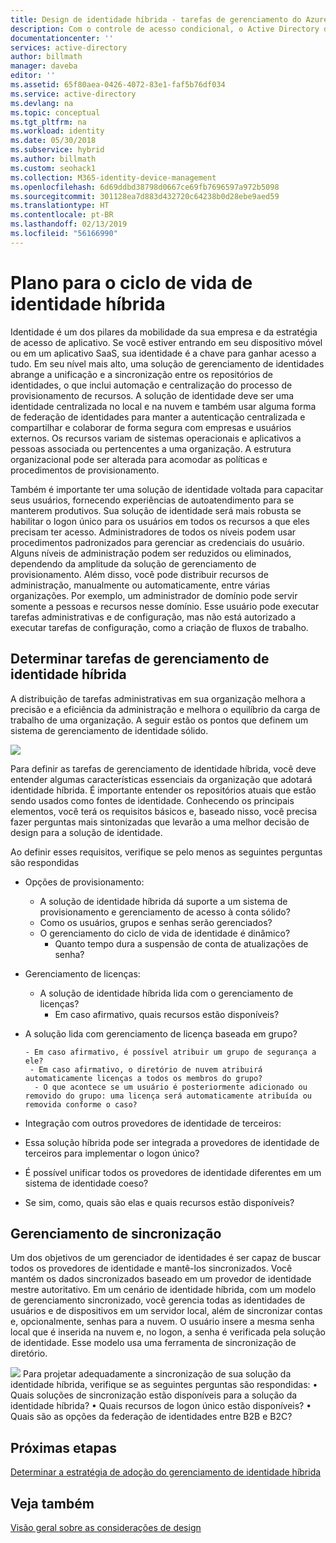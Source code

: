 ```yaml
---
title: Design de identidade híbrida - tarefas de gerenciamento do Azure | Microsoft Docs
description: Com o controle de acesso condicional, o Active Directory do Azure verifica as condições específicas que você escolhe para autenticar o usuário e antes de permitir o acesso ao aplicativo. Quando essas condições forem atendidas, o usuário é autenticado e autorizado a acessar o aplicativo.
documentationcenter: ''
services: active-directory
author: billmath
manager: daveba
editor: ''
ms.assetid: 65f80aea-0426-4072-83e1-faf5b76df034
ms.service: active-directory
ms.devlang: na
ms.topic: conceptual
ms.tgt_pltfrm: na
ms.workload: identity
ms.date: 05/30/2018
ms.subservice: hybrid
ms.author: billmath
ms.custom: seohack1
ms.collection: M365-identity-device-management
ms.openlocfilehash: 6d69ddbd38798d0667ce69fb7696597a972b5098
ms.sourcegitcommit: 301128ea7d883d432720c64238b0d28ebe9aed59
ms.translationtype: HT
ms.contentlocale: pt-BR
ms.lasthandoff: 02/13/2019
ms.locfileid: "56166990"
---
```

# <a name="plan-for-hybrid-identity-lifecycle"></a>Plano para o ciclo de vida de identidade híbrida
Identidade é um dos pilares da mobilidade da sua empresa e da estratégia de acesso de aplicativo. Se você estiver entrando em seu dispositivo móvel ou em um aplicativo SaaS, sua identidade é a chave para ganhar acesso a tudo. Em seu nível mais alto, uma solução de gerenciamento de identidades abrange a unificação e a sincronização entre os repositórios de identidades, o que inclui automação e centralização do processo de provisionamento de recursos. A solução de identidade deve ser uma identidade centralizada no local e na nuvem e também usar alguma forma de federação de identidades para manter a autenticação centralizada e compartilhar e colaborar de forma segura com empresas e usuários externos. Os recursos variam de sistemas operacionais e aplicativos a pessoas associada ou pertencentes a uma organização. A estrutura organizacional pode ser alterada para acomodar as políticas e procedimentos de provisionamento.

Também é importante ter uma solução de identidade voltada para capacitar seus usuários, fornecendo experiências de autoatendimento para se manterem produtivos. Sua solução de identidade será mais robusta se habilitar o logon único para os usuários em todos os recursos a que eles precisam ter acesso. Administradores de todos os níveis podem usar procedimentos padronizados para gerenciar as credenciais do usuário. Alguns níveis de administração podem ser reduzidos ou eliminados, dependendo da amplitude da solução de gerenciamento de provisionamento. Além disso, você pode distribuir recursos de administração, manualmente ou automaticamente, entre várias organizações. Por exemplo, um administrador de domínio pode servir somente a pessoas e recursos nesse domínio. Esse usuário pode executar tarefas administrativas e de configuração, mas não está autorizado a executar tarefas de configuração, como a criação de fluxos de trabalho.

## <a name="determine-hybrid-identity-management-tasks"></a>Determinar tarefas de gerenciamento de identidade híbrida
A distribuição de tarefas administrativas em sua organização melhora a precisão e a eficiência da administração e melhora o equilíbrio da carga de trabalho de uma organização. A seguir estão os pontos que definem um sistema de gerenciamento de identidade sólido.

 ![](./media/plan-hybrid-identity-design-considerations/Identity_management_considerations.png)

Para definir as tarefas de gerenciamento de identidade híbrida, você deve entender algumas características essenciais da organização que adotará identidade híbrida. É importante entender os repositórios atuais que estão sendo usados como fontes de identidade. Conhecendo os principais elementos, você terá os requisitos básicos e, baseado nisso, você precisa fazer perguntas mais sintonizadas que levarão a uma melhor decisão de design para a solução de identidade.  

Ao definir esses requisitos, verifique se pelo menos as seguintes perguntas são respondidas

* Opções de provisionamento: 
  
  * A solução de identidade híbrida dá suporte a um sistema de provisionamento e gerenciamento de acesso à conta sólido?
  * Como os usuários, grupos e senhas serão gerenciados?
  * O gerenciamento do ciclo de vida de identidade é dinâmico? 
    * Quanto tempo dura a suspensão de conta de atualizações de senha?
* Gerenciamento de licenças: 
  
  * A solução de identidade híbrida lida com o gerenciamento de licenças?
    * Em caso afirmativo, quais recursos estão disponíveis?
* A solução lida com gerenciamento de licença baseada em grupo? 
  
      - Em caso afirmativo, é possível atribuir um grupo de segurança a ele? 
       - Em caso afirmativo, o diretório de nuvem atribuirá automaticamente licenças a todos os membros do grupo? 
        - O que acontece se um usuário é posteriormente adicionado ou removido do grupo: uma licença será automaticamente atribuída ou removida conforme o caso? 
* Integração com outros provedores de identidade de terceiros:
* Essa solução híbrida pode ser integrada a provedores de identidade de terceiros para implementar o logon único?
* É possível unificar todos os provedores de identidade diferentes em um sistema de identidade coeso?
* Se sim, como, quais são elas e quais recursos estão disponíveis?

## <a name="synchronization-management"></a>Gerenciamento de sincronização
Um dos objetivos de um gerenciador de identidades é ser capaz de buscar todos os provedores de identidade e mantê-los sincronizados. Você mantém os dados sincronizados baseado em um provedor de identidade mestre autoritativo. Em um cenário de identidade híbrida, com um modelo de gerenciamento sincronizado, você gerencia todas as identidades de usuários e de dispositivos em um servidor local, além de sincronizar contas e, opcionalmente, senhas para a nuvem. O usuário insere a mesma senha local que é inserida na nuvem e, no logon, a senha é verificada pela solução de identidade. Esse modelo usa uma ferramenta de sincronização de diretório.

![](./media/plan-hybrid-identity-design-considerations/Directory_synchronization.png) Para projetar adequadamente a sincronização de sua solução da identidade híbrida, verifique se as seguintes perguntas são respondidas: •   Quais soluções de sincronização estão disponíveis para a solução da identidade híbrida?
•   Quais recursos de logon único estão disponíveis?
•   Quais são as opções da federação de identidades entre B2B e B2C?

## <a name="next-steps"></a>Próximas etapas
[Determinar a estratégia de adoção do gerenciamento de identidade híbrida](plan-hybrid-identity-design-considerations-lifecycle-adoption-strategy.md)

## <a name="see-also"></a>Veja também
[Visão geral sobre as considerações de design](plan-hybrid-identity-design-considerations-overview.md)

